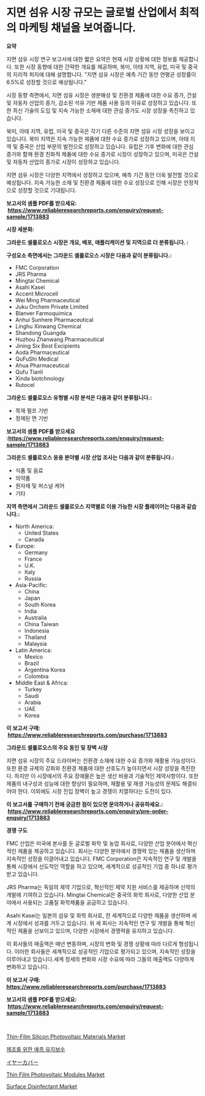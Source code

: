 <p><h1>지면 섬유 시장 규모는 글로벌 산업에서 최적의 마케팅 채널을 보여줍니다.</h1></p><p><strong>요약</strong></p>
<p><p>지면 섬유 시장 연구 보고서에 대한 짧은 요약은 현재 시장 상황에 대한 정보를 제공합니다. 또한 시장 동향에 대한 간략한 개요를 제공하며, 북미, 아태 지역, 유럽, 미국 및 중국의 지리적 퍼지에 대해 설명합니다. "지면 섬유 시장은 예측 기간 동안 연평균 성장률이 6.5%로 성장할 것으로 예상됩니다."</p><p>시장 동향 측면에서, 지면 섬유 시장은 생분해성 및 친환경 제품에 대한 수요 증가, 건설 및 자동차 산업의 증가, 감소된 석유 기반 제품 사용 등의 이유로 성장하고 있습니다. 또한 최신 기술의 도입 및 지속 가능한 소재에 대한 관심 증가도 시장 성장을 촉진하고 있습니다.</p><p>북미, 아태 지역, 유럽, 미국 및 중국은 각기 다른 수준의 지면 섬유 시장 성장을 보이고 있습니다. 북미 지역은 지속 가능한 제품에 대한 수요 증가로 성장하고 있으며, 아태 지역 및 중국은 산업 부문의 발전으로 성장하고 있습니다. 유럽은 기후 변화에 대한 관심 증가와 함께 환경 친화적 제품에 대한 수요 증가로 시장이 성장하고 있으며, 미국은 건설 및 자동차 산업의 증가로 시장이 성장하고 있습니다.</p><p>지면 섬유 시장은 다양한 지역에서 성장하고 있으며, 예측 기간 동안 더욱 발전할 것으로 예상됩니다. 지속 가능한 소재 및 친환경 제품에 대한 수요 성장으로 인해 시장은 안정적으로 성장할 것으로 기대됩니다.</p></p>
<p><strong>보고서의 샘플 PDF를 받으세요: &nbsp;<a href="https://www.reliableresearchreports.com/enquiry/request-sample/1713883">https://www.reliableresearchreports.com/enquiry/request-sample/1713883</a></strong></p>
<p><strong>시장 세분화:</strong></p>
<p><strong> 그라운드 셀룰로오스 시장은 개요, 배포, 애플리케이션 및 지역으로 더 분류됩니다. :</strong></p>
<p><strong>구성요소 측면에서는 그라운드 셀룰로오스 시장은 다음과 같이 분류됩니다.:</strong></p>
<p><ul><li>FMC Corporation</li><li>JRS Pharma</li><li>Mingtai Chemical</li><li>Asahi Kasei</li><li>Accent Microcell</li><li>Wei Ming Pharmaceutical</li><li>Juku Orchem Private Limited</li><li>Blanver Farmoquimica</li><li>Anhui Sunhere Pharmaceutical</li><li>Linghu Xinwang Chemical</li><li>Shandong Guangda</li><li>Huzhou Zhanwang Pharmaceutical</li><li>Jining Six Best Excipients</li><li>Aoda Pharmaceutical</li><li>QuFuShi Medical</li><li>Ahua Pharmaceutical</li><li>Qufu Tianli</li><li>Xinda biotchnology</li><li>Rutocel</li></ul></p>
<p><strong> 그라운드 셀룰로오스 유형별 시장 분석은 다음과 같이 분류됩니다.:</strong></p>
<p><ul><li>목재 펄프 기반</li><li>정제된 면 기반</li></ul></p>
<p><strong>보고서의 샘플 PDF를 받으세요 :<a href="https://www.reliableresearchreports.com/enquiry/request-sample/1713883">https://www.reliableresearchreports.com/enquiry/request-sample/1713883</a></strong></p>
<p><strong> 그라운드 셀룰로오스 응용 분야별 시장 산업 조사는 다음과 같이 분류됩니다.:</strong></p>
<p><ul><li>식품 및 음료</li><li>의약품</li><li>원자재 및 퍼스널 케어</li><li>기타</li></ul></p>
<p><strong>지역 측면에서 그라운드 셀룰로오스 지역별로 이용 가능한 시장 플레이어는 다음과 같습니다.:</strong></p>
<p><ul>
    <li>
        North America:
        <ul>
            <li>United States</li>
            <li>Canada</li>
        </ul>
    </li>
    <li>
        Europe:
        <ul>
            <li>Germany</li>
            <li>France</li>
            <li>U.K.</li>
            <li>Italy</li>
            <li>Russia</li>
        </ul>
    </li>
    <li>
        Asia-Pacific:
        <ul>
            <li>China</li>
            <li>Japan</li>
            <li>South Korea</li>
            <li>India</li>
            <li>Australia</li>
            <li>China Taiwan</li>
            <li>Indonesia</li>
            <li>Thailand</li>
            <li>Malaysia</li>
        </ul>
    </li>
    <li>
        Latin America:
        <ul>
            <li>Mexico</li>
            <li>Brazil</li>
            <li>Argentina Korea</li>
            <li>Colombia</li>
        </ul>
    </li>
    <li>
        Middle East & Africa:
        <ul>
            <li>Turkey</li>
            <li>Saudi</li>
            <li>Arabia</li>
            <li>UAE</li>
            <li>Korea</li>
        </ul>
    </li>
    </ul></p>
<p><strong>이 보고서 구매: &nbsp;<a href="https://www.reliableresearchreports.com/purchase/1713883">https://www.reliableresearchreports.com/purchase/1713883</a></strong></p>
<p><strong>그라운드 셀룰로오스의 주요 동인 및 장벽 시장</strong></p>
<p><p>지면 섬유 시장의 주요 드라이버는 친환경 소재에 대한 수요 증가와 재활용 가능성이다. 또한 환경 규제의 강화와 친환경 제품에 대한 선호도가 높아지면서 시장 성장을 촉진한다. 하지만 이 시장에서의 주요 장애물은 높은 생산 비용과 기술적인 제약사항이다. 또한 제품의 내구성과 성능에 대한 향상이 필요하며, 재활용 및 재생 가능성의 문제도 해결되어야 한다. 이외에도 시장 진입 장벽이 높고 경쟁이 치열하다는 도전이 있다.</p></p>
<p><strong>이 보고서를 구매하기 전에 궁금한 점이 있으면 문의하거나 공유하세요.: &nbsp;<a href="https://www.reliableresearchreports.com/enquiry/pre-order-enquiry/1713883">https://www.reliableresearchreports.com/enquiry/pre-order-enquiry/1713883</a></strong></p>
<p><strong>경쟁 구도</strong></p>
<p><p>FMC 산업은 미국에 본사를 둔 글로벌 화학 및 농업 회사로, 다양한 산업 분야에서 혁신적인 제품을 제공하고 있습니다. 회사는 다양한 분야에서 경쟁력 있는 제품을 생산하며 지속적인 성장을 이끌어내고 있습니다. FMC Corporation은 지속적인 연구 및 개발을 통해 시장에서 선도적인 역할을 하고 있으며, 세계적으로 성공적인 기업 중 하나로 평가받고 있습니다.</p><p>JRS Pharma는 독일의 제약 기업으로, 혁신적인 제약 지원 서비스를 제공하며 신약의 개발에 기여하고 있습니다. Mingtai Chemical은 중국의 화학 회사로, 다양한 산업 분야에서 사용되는 고품질 화학제품을 공급하고 있습니다.</p><p>Asahi Kasei는 일본의 섬유 및 화학 회사로, 전 세계적으로 다양한 제품을 생산하며 세계 시장에서 성과를 거두고 있습니다. 위 세 회사는 지속적인 연구 및 개발을 통해 혁신적인 제품을 선보이고 있으며, 다양한 시장에서 경쟁력을 유지하고 있습니다.</p><p>이 회사들의 매출액은 매년 변동하며, 시장의 변화 및 경쟁 상황에 따라 다르게 형성됩니다. 이러한 회사들은 세계적으로 성공적인 기업으로 평가되고 있으며, 지속적인 성장을 이루어내고 있습니다.세계 정세의 변화와 시장 수요에 따라 그들의 매출액도 다양하게 변화하고 있습니다.</p></p>
<p><strong>이 보고서 구매: &nbsp; <a href="https://www.reliableresearchreports.com/purchase/1713883">https://www.reliableresearchreports.com/purchase/1713883</a></strong></p>
<p><strong>보고서의 샘플 PDF를 받으세요: &nbsp;<a href="https://www.reliableresearchreports.com/enquiry/request-sample/1713883">https://www.reliableresearchreports.com/enquiry/request-sample/1713883</a></strong><strong></strong></p>
<p>&nbsp;</p>
<p><p><a href="https://view.publitas.com/reportprime-1/thin-film-silicon-photovoltaic-materials-market-size-evaluating-its-market-trends-growth-and-projections-2023-2030/">Thin-Film Silicon Photovoltaic Materials Market</a></p><p><a href="https://github.com/nuekbpymrrz5/Market-Research-Report-List-1/blob/main/6835108191481.md">제조를 위한 예측 유지보수</a></p><p><a href="https://github.com/jkjreqjscoxx7/Market-Research-Report-List-1/blob/main/3642235191726.md">イヤーカバー</a></p><p><a href="https://view.publitas.com/reportprime-1/thin-film-photovoltaic-modules-market-offers-provide-insightful-data-for-the-time-period-from-2023-to-2030-and-also-provide-analysis-based-on-application-type-and-region/">Thin Film Photovoltaic Modules Market</a></p><p><a href="https://github.com/yoshih12/Market-Research-Report-List-2/blob/main/surface-disinfectant-market.md">Surface Disinfectant Market</a></p></p>